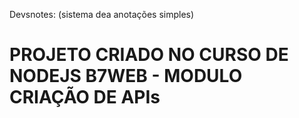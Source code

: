 Devsnotes: (sistema dea anotações simples)

# PROJETO CRIADO NO CURSO DE NODEJS B7WEB - MODULO CRIAÇÃO DE APIs
